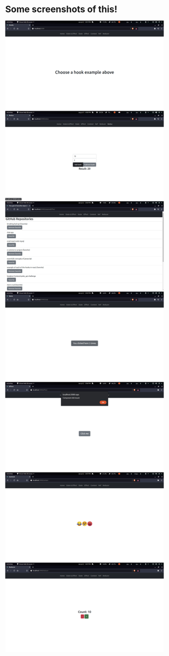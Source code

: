 # Some screenshots of this!

![](imgs/screenshot1.jpeg)
![](imgs/screenshot7.jpeg) 
![](imgs/screenshot2.jpeg) 
![](imgs/screenshot3.jpeg)
![](imgs/screenshot4.jpeg) 
![](imgs/screenshot5.jpeg) 
![](imgs/screenshot6.jpeg) 
